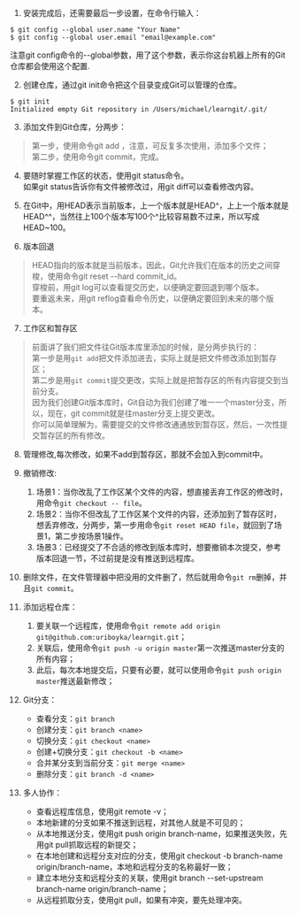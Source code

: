 1. 安装完成后，还需要最后一步设置，在命令行输入：
```
$ git config --global user.name "Your Name"
$ git config --global user.email "email@example.com"
```
注意git config命令的--global参数，用了这个参数，表示你这台机器上所有的Git仓库都会使用这个配置.

2. 创建仓库，通过git init命令把这个目录变成Git可以管理的仓库。
```
$ git init
Initialized empty Git repository in /Users/michael/learngit/.git/
```

3. 添加文件到Git仓库，分两步：
> 第一步，使用命令git add <file>，注意，可反复多次使用，添加多个文件；  
> 第二步，使用命令git commit，完成。

4. 要随时掌握工作区的状态，使用git status命令。  
如果git status告诉你有文件被修改过，用git diff可以查看修改内容。

5. 在Git中，用HEAD表示当前版本，上一个版本就是HEAD^，上上一个版本就是HEAD^^，当然往上100个版本写100个^比较容易数不过来，所以写成HEAD~100。

6. 版本回退
> HEAD指向的版本就是当前版本，因此，Git允许我们在版本的历史之间穿梭，使用命令git reset --hard commit_id。  
> 穿梭前，用git log可以查看提交历史，以便确定要回退到哪个版本。  
> 要重返未来，用git reflog查看命令历史，以便确定要回到未来的哪个版本。

7. 工作区和暂存区
> 前面讲了我们把文件往Git版本库里添加的时候，是分两步执行的：  
> 第一步是用`git add`把文件添加进去，实际上就是把文件修改添加到暂存区；  
> 第二步是用`git commit`提交更改，实际上就是把暂存区的所有内容提交到当前分支。  
> 因为我们创建Git版本库时，Git自动为我们创建了唯一一个master分支，所以，现在，git commit就是往master分支上提交更改。   
> 你可以简单理解为，需要提交的文件修改通通放到暂存区，然后，一次性提交暂存区的所有修改。

8. 管理修改,每次修改，如果不add到暂存区，那就不会加入到commit中。

9. 撤销修改:
    1. 场景1：当你改乱了工作区某个文件的内容，想直接丢弃工作区的修改时，用命令`git checkout -- file`。
    2. 场景2：当你不但改乱了工作区某个文件的内容，还添加到了暂存区时，想丢弃修改，分两步，第一步用命令`git reset HEAD file`，就回到了场景1，第二步按场景1操作。
    3. 场景3：已经提交了不合适的修改到版本库时，想要撤销本次提交，参考版本回退一节，不过前提是没有推送到远程库。

10. 删除文件，在文件管理器中把没用的文件删了，然后就用命令`git rm`删掉，并且`git commit`。

11. 添加远程仓库：
    1. 要关联一个远程库，使用命令`git remote add origin git@github.com:uriboyka/learngit.git`；
    2. 关联后，使用命令`git push -u origin master`第一次推送master分支的所有内容；
    3. 此后，每次本地提交后，只要有必要，就可以使用命令`git push origin master`推送最新修改；

12. Git分支：  
    * 查看分支：`git branch`
    * 创建分支：`git branch <name>`
    * 切换分支：`git checkout <name>`
    * 创建+切换分支：`git checkout -b <name>`
    * 合并某分支到当前分支：`git merge <name>`
    * 删除分支：`git branch -d <name>`

13. 多人协作：
    * 查看远程库信息，使用git remote -v；
    * 本地新建的分支如果不推送到远程，对其他人就是不可见的；
    * 从本地推送分支，使用git push origin branch-name，如果推送失败，先用git pull抓取远程的新提交；
    * 在本地创建和远程分支对应的分支，使用git checkout -b branch-name origin/branch-name，本地和远程分支的名称最好一致；
    * 建立本地分支和远程分支的关联，使用git branch --set-upstream branch-name origin/branch-name；
    * 从远程抓取分支，使用git pull，如果有冲突，要先处理冲突。
